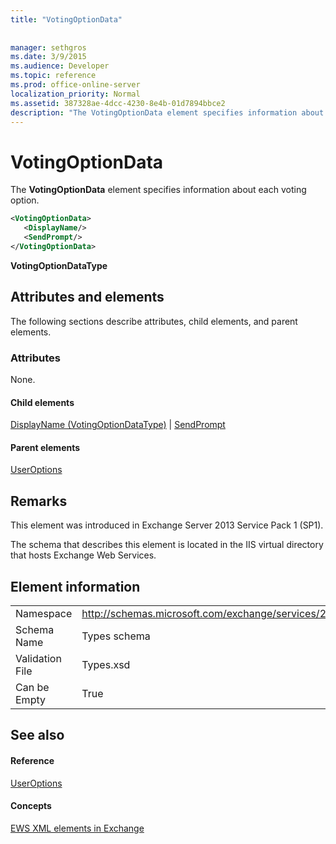 ```yaml
---
title: "VotingOptionData"
 
 
manager: sethgros
ms.date: 3/9/2015
ms.audience: Developer
ms.topic: reference
ms.prod: office-online-server
localization_priority: Normal
ms.assetid: 387328ae-4dcc-4230-8e4b-01d7894bbce2
description: "The VotingOptionData element specifies information about each voting option."
---
```


# VotingOptionData

The **VotingOptionData** element specifies information about each voting option. 
  
```XML
<VotingOptionData>
   <DisplayName/>
   <SendPrompt/>
</VotingOptionData>
```

 **VotingOptionDataType**
## Attributes and elements

The following sections describe attributes, child elements, and parent elements.
  
### Attributes

None.
  
#### Child elements

[DisplayName (VotingOptionDataType)](displayname-votingoptiondatatype.md) | [SendPrompt](sendprompt.md)
  
#### Parent elements

[UserOptions](useroptions.md)
  
## Remarks

This element was introduced in Exchange Server 2013 Service Pack 1 (SP1).
  
The schema that describes this element is located in the IIS virtual directory that hosts Exchange Web Services.
  
## Element information

|||
|:-----|:-----|
|Namespace  <br/> |http://schemas.microsoft.com/exchange/services/2006/types  <br/> |
|Schema Name  <br/> |Types schema  <br/> |
|Validation File  <br/> |Types.xsd  <br/> |
|Can be Empty  <br/> |True  <br/> |
   
## See also

#### Reference

[UserOptions](useroptions.md)
#### Concepts

[EWS XML elements in Exchange](ews-xml-elements-in-exchange.md)

